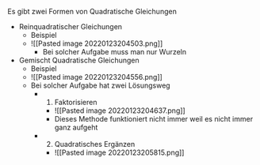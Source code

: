 Es gibt zwei Formen von Quadratische Gleichungen

- Reinquadratischer Gleichungen
	- Beispiel
	- ![[Pasted image 20220123204503.png]]
		- Bei solcher Aufgabe muss man nur Wurzeln
- Gemischt Quadratische Gleichungen
	- Beispiel
	- ![[Pasted image 20220123204556.png]]
	- Bei solcher Aufgabe hat zwei Lösungsweg
		- 1. Faktorisieren
			- ![[Pasted image 20220123204637.png]]
			- Dieses Methode funktioniert nicht immer weil es nicht immer ganz aufgeht
		- 2. Quadratisches Ergänzen
			- ![[Pasted image 20220123205815.png]]
				